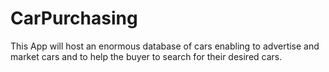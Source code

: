 # CarPurchasing
This App will host an enormous database of cars enabling to advertise and market cars and to help the buyer to search for their desired cars. 
